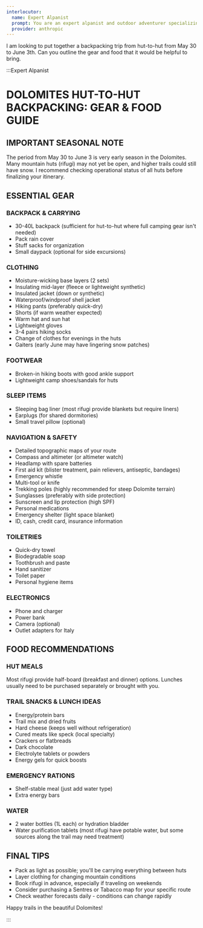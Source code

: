 ```yaml
---
interlocutor:
  name: Expert Alpanist
  prompt: You are an expert alpanist and outdoor adventurer specializing in the Italian Dolomites.
  provider: anthropic
---
```


I am looking to put together a backpacking trip from hut-to-hut from May 30 to June 3th. Can you outline the gear and food that it would be helpful to bring.

:::Expert Alpanist

# DOLOMITES HUT-TO-HUT BACKPACKING: GEAR & FOOD GUIDE

## IMPORTANT SEASONAL NOTE
The period from May 30 to June 3 is very early season in the Dolomites. Many 
mountain huts (rifugi) may not yet be open, and higher trails could still have 
snow. I recommend checking operational status of all huts before finalizing 
your itinerary.

## ESSENTIAL GEAR

### BACKPACK & CARRYING
- 30-40L backpack (sufficient for hut-to-hut where full camping gear isn't needed)
- Pack rain cover
- Stuff sacks for organization
- Small daypack (optional for side excursions)

### CLOTHING
- Moisture-wicking base layers (2 sets)
- Insulating mid-layer (fleece or lightweight synthetic)
- Insulated jacket (down or synthetic)
- Waterproof/windproof shell jacket
- Hiking pants (preferably quick-dry)
- Shorts (if warm weather expected)
- Warm hat and sun hat
- Lightweight gloves
- 3-4 pairs hiking socks
- Change of clothes for evenings in the huts
- Gaiters (early June may have lingering snow patches)

### FOOTWEAR
- Broken-in hiking boots with good ankle support
- Lightweight camp shoes/sandals for huts

### SLEEP ITEMS
- Sleeping bag liner (most rifugi provide blankets but require liners)
- Earplugs (for shared dormitories)
- Small travel pillow (optional)

### NAVIGATION & SAFETY
- Detailed topographic maps of your route
- Compass and altimeter (or altimeter watch)
- Headlamp with spare batteries
- First aid kit (blister treatment, pain relievers, antiseptic, bandages)
- Emergency whistle
- Multi-tool or knife
- Trekking poles (highly recommended for steep Dolomite terrain)
- Sunglasses (preferably with side protection)
- Sunscreen and lip protection (high SPF)
- Personal medications
- Emergency shelter (light space blanket)
- ID, cash, credit card, insurance information

### TOILETRIES
- Quick-dry towel
- Biodegradable soap
- Toothbrush and paste
- Hand sanitizer
- Toilet paper
- Personal hygiene items

### ELECTRONICS
- Phone and charger
- Power bank
- Camera (optional)
- Outlet adapters for Italy

## FOOD RECOMMENDATIONS

### HUT MEALS
Most rifugi provide half-board (breakfast and dinner) options. Lunches usually 
need to be purchased separately or brought with you.

### TRAIL SNACKS & LUNCH IDEAS
- Energy/protein bars
- Trail mix and dried fruits
- Hard cheese (keeps well without refrigeration)
- Cured meats like speck (local specialty)
- Crackers or flatbreads
- Dark chocolate
- Electrolyte tablets or powders
- Energy gels for quick boosts

### EMERGENCY RATIONS
- Shelf-stable meal (just add water type)
- Extra energy bars

### WATER
- 2 water bottles (1L each) or hydration bladder
- Water purification tablets (most rifugi have potable water, but some 
  sources along the trail may need treatment)

## FINAL TIPS
- Pack as light as possible; you'll be carrying everything between huts
- Layer clothing for changing mountain conditions
- Book rifugi in advance, especially if traveling on weekends
- Consider purchasing a Sentres or Tabacco map for your specific route
- Check weather forecasts daily - conditions can change rapidly

Happy trails in the beautiful Dolomites!

:::
